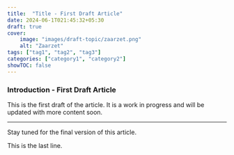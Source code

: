 ```yaml
---
title:  "Title - First Draft Article"
date: 2024-06-1T021:45:32+05:30
draft: true
cover:
    image: "images/draft-topic/zaarzet.png"
    alt: "Zaarzet"
tags: ["tag1", "tag2", "tag3"]
categories: ["category1", "category2"]
showTOC: false
---
```


### Introduction - First Draft Article

This is the first draft of the article. It is a work in progress and will be updated with more content soon.

---
Stay tuned for the final version of this article.

This is the last line.
